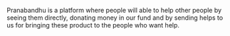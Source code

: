 Pranabandhu is a platform where people will able to help other people by seeing them directly, donating money in our fund and by sending helps to us for bringing these product to the people who want help.
